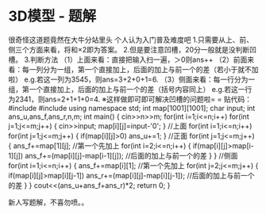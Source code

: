 # 3D模型 - 题解

很奇怪这道题竟然在大牛分站里头
个人认为入门普及难度吧
1.只需要从上、前、侧三个方面来看，将和×2即为答案。
2.但是要注意凹槽，20分一般就是没判断凹槽。
3.判断方法
（1）上面来看：直接把输入扫一遍，＞0则ans++
（2）前面来看：每一列分为一组，第一个直接加上，后面的加上与前一个的差（若小于就不加啦）
e.g.若这一列为3545，则ans=3+2+0+1=6.
（3）侧面来看：每一行分为一组，第一个直接加上，后面的加上与前一个的差（括号内容同上）
e.g.若这一行为2341，则ans=2+1+1+0=4.
※这样做即可即可解决凹槽的问题啦= =
贴代码：
#include<iostream>
#include<cstdio>
using namespace std;
int map[1001][1001];
char input;
int ans_u,ans_f,ans_r,n,m;
int main()
{
    cin>>n>>m;
    for(int i=1;i<=n;i++)
        for(int j=1;j<=m;j++)
        {
            cin>>input;
            map[i][j]=input-'0';
        }
    //上面
    for(int i=1;i<=n;i++)
        for(int j=1;j<=m;j++)
        {
            if(map[i][j]>0) ans_u+=1;
        }
    //正面
    for(int j=1;j<=m;j++)
    {
        ans_f+=map[1][j]; //第一个先加上
        for(int i=2;i<=n;i++)
        {
            if(map[i][j]>map[i-1][j])
                ans_f+=(map[i][j]-map[i-1][j]); //后面的加上与前一个的差
        }
    }
    //侧面
    for(int i=1;i<=n;i++)
    {
        ans_f+=map[i][1]; //第一个先加上
        for(int j=2;j<=m;j++)
        {
            if(map[i][j]>map[i][j-1])
                ans_r+=(map[i][j]-map[i][j-1]); //后面的加上与前一个的差
        }
    }
    cout<<(ans_u+ans_f+ans_r)*2;
    return 0;
}

新人写题解，不喜勿喷。。
 